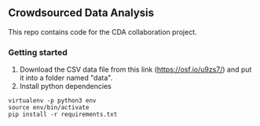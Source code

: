 ## Crowdsourced Data Analysis

This repo contains code for the CDA collaboration project.


### Getting started

1. Download the CSV data file from this link (https://osf.io/u9zs7/) and put it into a folder named "data".
2. Install python dependencies

```
virtualenv -p python3 env
source env/bin/activate
pip install -r requirements.txt
```
